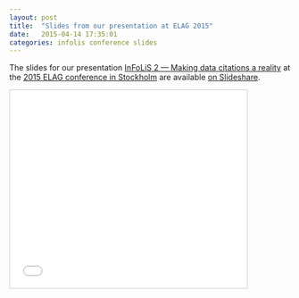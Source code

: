 ```yaml
---
layout: post
title:  "Slides from our presentation at ELAG 2015"
date:   2015-04-14 17:35:01
categories: infolis conference slides
---
```


The slides for our presentation [InFoLiS 2 — Making data citations a reality](http://elag2015.org/program/infolis-2-making-data-citations-a-reality/)
at the [2015 ELAG conference in Stockholm](http://elag2015.org) are available [on Slideshare](http://www.slideshare.net/kbaierer/infolis-ii-elag2015).

<iframe src="//www.slideshare.net/slideshow/embed_code/key/m4uZvRIK1E4qV7"
width="425" height="355" frameborder="0" marginwidth="0" marginheight="0"
scrolling="no" style="border:1px solid #CCC; border-width:1px;
margin-bottom:5px; max-width: 100%;" allowfullscreen> </iframe> 
